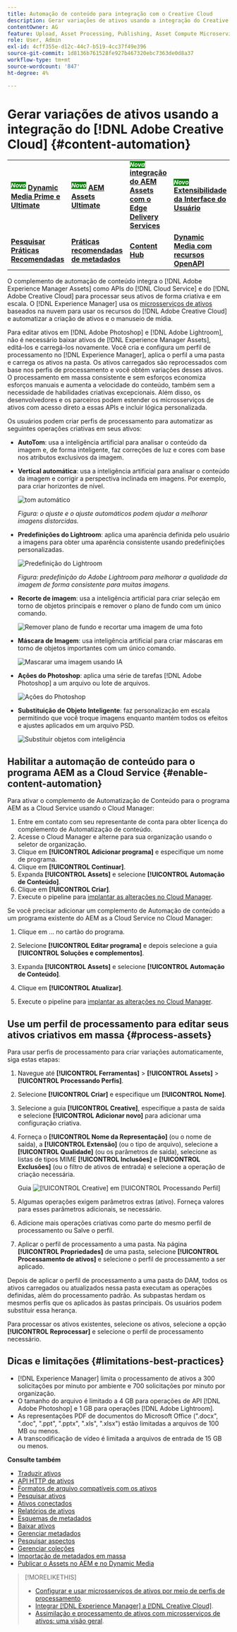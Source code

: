 ```yaml
---
title: Automação de conteúdo para integração com o Creative Cloud
description: Gerar variações de ativos usando a integração do Creative Cloud
contentOwner: AG
feature: Upload, Asset Processing, Publishing, Asset Compute Microservices
role: User, Admin
exl-id: 4cff355e-d12c-44c7-b519-4cc37f49e396
source-git-commit: 1d8136b761528fe927b467320ebc7363de0d8a37
workflow-type: tm+mt
source-wordcount: '847'
ht-degree: 4%

---
```


# Gerar variações de ativos usando a integração do [!DNL Adobe Creative Cloud] {#content-automation}

<table>
    <tr>
        <td>
            <sup style= "background-color:#008000; color:#FFFFFF; font-weight:bold"><i>Novo</i></sup> <a href="/help/assets/dynamic-media/dm-prime-ultimate.md"><b>Dynamic Media Prime e Ultimate</b></a>
        </td>
        <td>
            <sup style= "background-color:#008000; color:#FFFFFF; font-weight:bold"><i>Novo</i></sup> <a href="/help/assets/assets-ultimate-overview.md"><b>AEM Assets Ultimate</b></a>
        </td>
        <td>
            <sup style= "background-color:#008000; color:#FFFFFF; font-weight:bold"><i>Nova</i></sup> <a href="/help/assets/integrate-aem-assets-edge-delivery-services.md"><b>integração do AEM Assets com o Edge Delivery Services</b></a>
        </td>
        <td>
            <sup style= "background-color:#008000; color:#FFFFFF; font-weight:bold"><i>Novo</i></sup> <a href="/help/assets/aem-assets-view-ui-extensibility.md"><b>Extensibilidade da Interface do Usuário</b></a>
        </td>
          <td>
            <sup style= "background-color:#008000; color:#FFFFFF; font-weight:bold"><i>Novo</i></sup> <a href="/help/assets/dynamic-media/enable-dynamic-media-prime-and-ultimate.md"><b>Habilitar o Dynamic Media Prime e o Ultimate</b></a>
        </td>
    </tr>
    <tr>
        <td>
            <a href="/help/assets/search-best-practices.md"><b>Pesquisar Práticas Recomendadas</b></a>
        </td>
        <td>
            <a href="/help/assets/metadata-best-practices.md"><b>Práticas recomendadas de metadados</b></a>
        </td>
        <td>
            <a href="/help/assets/product-overview.md"><b>Content Hub</b></a>
        </td>
        <td>
            <a href="/help/assets/dynamic-media-open-apis-overview.md"><b>Dynamic Media com recursos OpenAPI</b></a>
        </td>
        <td>
            <a href="https://developer.adobe.com/experience-cloud/experience-manager-apis/"><b>documentação para desenvolvedores do AEM Assets</b></a>
        </td>
    </tr>
</table>

O complemento de automação de conteúdo integra o [!DNL Adobe Experience Manager Assets] como APIs do [!DNL Cloud Service] e do [!DNL Adobe Creative Cloud] para processar seus ativos de forma criativa e em escala. O [!DNL Experience Manager] usa os [microsserviços de ativos](/help/assets/asset-microservices-overview.md) baseados na nuvem para usar os recursos do [!DNL Adobe Creative Cloud] e automatizar a criação de ativos e o manuseio de mídia.

Para editar ativos em [!DNL Adobe Photoshop] e [!DNL Adobe Lightroom], não é necessário baixar ativos de [!DNL Experience Manager Assets], editá-los e carregá-los novamente. Você cria e configura um perfil de processamento no [!DNL Experience Manager], aplica o perfil a uma pasta e carrega os ativos na pasta. Os ativos carregados são reprocessados com base nos perfis de processamento e você obtém variações desses ativos. O processamento em massa consistente e sem esforços economiza esforços manuais e aumenta a velocidade do conteúdo, também sem a necessidade de habilidades criativas excepcionais. Além disso, os desenvolvedores e os parceiros podem estender os microsserviços de ativos com acesso direto a essas APIs e incluir lógica personalizada.

Os usuários podem criar perfis de processamento para automatizar as seguintes operações criativas em seus ativos:

* **AutoTom**: usa a inteligência artificial para analisar o conteúdo da imagem e, de forma inteligente, faz correções de luz e cores com base nos atributos exclusivos da imagem.

* **Vertical automática**: usa a inteligência artificial para analisar o conteúdo da imagem e corrigir a perspectiva inclinada em imagens. Por exemplo, para criar horizontes de nível.

  ![tom automático](/help/assets/assets/content-automation-autotone.png)

  *Figura: o ajuste e o ajuste automáticos podem ajudar a melhorar imagens distorcidas.*

* **Predefinições do Lightroom**: aplica uma aparência definida pelo usuário a imagens para obter uma aparência consistente usando predefinições personalizadas.

  ![Predefinição do Lightroom](/help/assets/assets/content-automation-lrpresets.png)

  *Figura: predefinição do Adobe Lightroom para melhorar a qualidade da imagem de forma consistente para muitas imagens.*

* **Recorte de imagem**: usa a inteligência artificial para criar seleção em torno de objetos principais e remover o plano de fundo com um único comando.

  ![Remover plano de fundo e recortar uma imagem de uma foto](/help/assets/assets/content-automation-backgroundremove.png)

* **Máscara de Imagem**: usa inteligência artificial para criar máscaras em torno de objetos importantes com um único comando.

  ![Mascarar uma imagem usando IA](/help/assets/assets/content-automation-mask.png)

* **Ações do Photoshop**: aplica uma série de tarefas [!DNL Adobe Photoshop] a um arquivo ou lote de arquivos.

  ![Ações do Photoshop](/help/assets/assets/content-automation-psactions.png)

* **Substituição de Objeto Inteligente**: faz personalização em escala permitindo que você troque imagens enquanto mantém todos os efeitos e ajustes aplicados em um arquivo PSD.

  ![Substituir objetos com inteligência](/help/assets/assets/content-automation-objectreplace.png)

## Habilitar a automação de conteúdo para o programa AEM as a Cloud Service {#enable-content-automation}

Para ativar o complemento de Automatização de Conteúdo para o programa AEM as a Cloud Service usando o Cloud Manager:

1. Entre em contato com seu representante de conta para obter licença do complemento de Automatização de conteúdo.
1. Acesse o Cloud Manager e alterne para sua organização usando o seletor de organização.
1. Clique em **[!UICONTROL Adicionar programa]** e especifique um nome de programa.
1. Clique em **[!UICONTROL Continuar]**.
1. Expanda **[!UICONTROL Assets]** e selecione **[!UICONTROL Automação de Conteúdo]**.
1. Clique em **[!UICONTROL Criar]**.
1. Execute o pipeline para [implantar as alterações no Cloud Manager](https://experienceleague.adobe.com/docs/experience-manager-cloud-service/content/implementing/using-cloud-manager/deploy-code.html).

Se você precisar adicionar um complemento de Automação de conteúdo a um programa existente do AEM as a Cloud Service no Cloud Manager:

1. Clique em ... no cartão do programa.

1. Selecione **[!UICONTROL Editar programa]** e depois selecione a guia **[!UICONTROL Soluções e complementos]**.

1. Expanda **[!UICONTROL Assets]** e selecione **[!UICONTROL Automação de Conteúdo]**.
1. Clique em **[!UICONTROL Atualizar]**.
1. Execute o pipeline para [implantar as alterações no Cloud Manager](https://experienceleague.adobe.com/docs/experience-manager-cloud-service/content/implementing/using-cloud-manager/deploy-code.html).

## Use um perfil de processamento para editar seus ativos criativos em massa {#process-assets}

Para usar perfis de processamento para criar variações automaticamente, siga estas etapas:

1. Navegue até **[!UICONTROL Ferramentas]** > **[!UICONTROL Assets]** > **[!UICONTROL Processando Perfis]**.

1. Selecione **[!UICONTROL Criar]** e especifique um **[!UICONTROL Nome]**.

1. Selecione a guia **[!UICONTROL Creative]**, especifique a pasta de saída e selecione **[!UICONTROL Adicionar novo]** para adicionar uma configuração criativa.

1. Forneça o **[!UICONTROL Nome da Representação]** (ou o nome de saída), a **[!UICONTROL Extensão]** (ou o tipo de arquivo), selecione a **[!UICONTROL Qualidade]** (ou os parâmetros de saída), selecione as listas de tipos MIME **[!UICONTROL Inclusões]** e **[!UICONTROL Exclusões]** (ou o filtro de ativos de entrada) e selecione a operação de criação necessária.

   Guia ![[!UICONTROL Creative] em [!UICONTROL Processando Perfil]](assets/creative-processing-profile.png)

1. Algumas operações exigem parâmetros extras (ativo). Forneça valores para esses parâmetros adicionais, se necessário.

1. Adicione mais operações criativas como parte do mesmo perfil de processamento ou Salve o perfil.

1. Aplicar o perfil de processamento a uma pasta. Na página **[!UICONTROL Propriedades]** de uma pasta, selecione **[!UICONTROL Processamento de ativos]** e selecione o perfil de processamento a ser aplicado.

Depois de aplicar o perfil de processamento a uma pasta do DAM, todos os ativos carregados ou atualizados nessa pasta executam as operações definidas, além do processamento padrão. As subpastas herdam os mesmos perfis que os aplicados às pastas principais. Os usuários podem substituir essa herança.

Para processar os ativos existentes, selecione os ativos, selecione a opção **[!UICONTROL Reprocessar]** e selecione o perfil de processamento necessário.

## Dicas e limitações {#limitations-best-practices}

* [!DNL Experience Manager] limita o processamento de ativos a 300 solicitações por minuto por ambiente e 700 solicitações por minuto por organização.
* O tamanho do arquivo é limitado a 4 GB para operações de API [!DNL Adobe Photoshop] e 1 GB para operações [!DNL Adobe Lightroom].
* As representações PDF de documentos do Microsoft Office (&quot;.docx&quot;, &quot;.doc&quot;, &quot;.ppt&quot;, &quot;.pptx&quot;, &quot;.xls&quot;, &quot;.xlsx&quot;) estão limitadas a arquivos de 100 MB ou menos.
* A transcodificação de vídeo é limitada a arquivos de entrada de 15 GB ou menos.

**Consulte também**

* [Traduzir ativos](translate-assets.md)
* [API HTTP de ativos](mac-api-assets.md)
* [Formatos de arquivo compatíveis com os ativos](file-format-support.md)
* [Pesquisar ativos](search-assets.md)
* [Ativos conectados](use-assets-across-connected-assets-instances.md)
* [Relatórios de ativos](asset-reports.md)
* [Esquemas de metadados](metadata-schemas.md)
* [Baixar ativos](download-assets-from-aem.md)
* [Gerenciar metadados](manage-metadata.md)
* [Pesquisar aspectos](search-facets.md)
* [Gerenciar coleções](manage-collections.md)
* [Importação de metadados em massa](metadata-import-export.md)
* [Publicar o Assets no AEM e no Dynamic Media](/help/assets/publish-assets-to-aem-and-dm.md)

>[!MORELIKETHIS]
>
>* [Configurar e usar microsserviços de ativos por meio de perfis de processamento](/help/assets/asset-microservices-configure-and-use.md).
>* [Integrar [!DNL Experience Manager] a [!DNL Creative Cloud]](/help/assets/aem-cc-integration-best-practices.md).
>* [Assimilação e processamento de ativos com microsserviços de ativos: uma visão geral](/help/assets/asset-microservices-overview.md).
